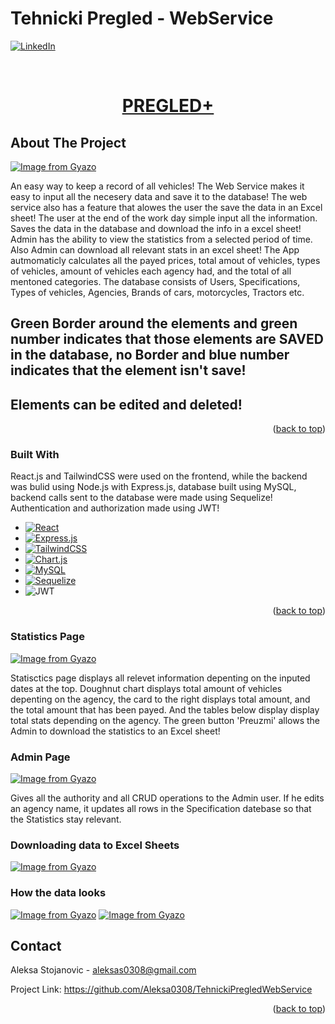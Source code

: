 # Tehnicki Pregled - WebService
<a name="readme-top"></a>

[![LinkedIn][linkedin-shield]][linkedin-url]



<!-- PROJECT LOGO -->
<br />
<div align="center">
  <a href="https://github.com/Aleksa0308/TehnickiPregledWebService">
    <h1>PREGLED+</h1>
  </a>
</div>

<!-- ABOUT THE PROJECT -->
## About The Project

[![Image from Gyazo](https://i.gyazo.com/db578271d43dc722c6f72e604eab3efd.png)](https://gyazo.com/db578271d43dc722c6f72e604eab3efd)

An easy way to keep a record of all vehicles! The Web Service makes it easy to input all the necesery data and save it to the database! The web service also has a feature that alowes the user the save the data in an Excel sheet!
The user at the end of the work day simple input all the information. Saves the data in the database and download the info in a excel sheet!
Admin has the ability to view the statistics from a selected period of time. Also Admin can download all relevant stats in an excel sheet!
The App autmomaticly calculates all the payed prices, total amout of vehicles, types of vehicles, amount of vehicles each agency had, and the total of all mentoned categories.
The database consists of Users, Specifications, Types of vehicles, Agencies, Brands of cars, motorcycles, Tractors etc.


## Green Border around the elements and green number indicates that those elements are SAVED in the database, no Border and blue number indicates that the element isn't save!
## Elements can be edited and deleted!


<p align="right">(<a href="#readme-top">back to top</a>)</p>

### Built With

React.js and TailwindCSS were used on the frontend, while the backend was bulid using Node.js with Express.js, database built using MySQL, backend calls sent to the database were made using Sequelize!
Authentication and authorization made using JWT!

* [![React][React.js]][React-url]
* [![Express.js][Express.js]][Express-url]
* [![TailwindCSS][TailwindCSS]][Tailwind-url]
* [![Chart.js][Chart.js]][Chart-url]
* [![MySQL][MySQL]][MySQL-url]
* [![Sequelize][Sequelize]][Sequelize-url]
* ![JWT](https://img.shields.io/badge/JWT-black?style=for-the-badge&logo=JSON%20web%20tokens)

<p align="right">(<a href="#readme-top">back to top</a>)</p>

### Statistics Page
[![Image from Gyazo](https://i.gyazo.com/7d85ffcc59c385291da8cc611fa42b7a.png)](https://gyazo.com/7d85ffcc59c385291da8cc611fa42b7a)

Statisctics page displays all relevet information depenting on the inputed dates at the top. Doughnut chart displays total amount of vehicles depenting on the agency, the card to the right displays total amount, and the total amount that has been payed. And the tables below display display total stats depending on the agency. The green button 'Preuzmi' allows the Admin to download the statistics to an Excel sheet!

### Admin Page

[![Image from Gyazo](https://i.gyazo.com/f9dacdbe2a1c86f7fd0aba63d59980cb.png)](https://gyazo.com/f9dacdbe2a1c86f7fd0aba63d59980cb)

Gives all the authority and all CRUD operations to the Admin user. If he edits an agency name, it updates all rows in the Specification datebase so that the Statistics stay relevant.

### Downloading data to Excel Sheets
[![Image from Gyazo](https://i.gyazo.com/2dcb64fe0fdf7260577437f3a5d67542.png)](https://gyazo.com/2dcb64fe0fdf7260577437f3a5d67542)

### How the data looks

[![Image from Gyazo](https://i.gyazo.com/8da7fc8c578a4e2aebde9e853bcf3471.png)](https://gyazo.com/8da7fc8c578a4e2aebde9e853bcf3471) [![Image from Gyazo](https://i.gyazo.com/873563ec3274ea8551a31666508322be.png)](https://gyazo.com/873563ec3274ea8551a31666508322be)



<!-- CONTACT -->
## Contact

Aleksa Stojanovic - aleksas0308@gmail.com

Project Link: https://github.com/Aleksa0308/TehnickiPregledWebService

<p align="right">(<a href="#readme-top">back to top</a>)</p>


<!-- MARKDOWN LINKS & IMAGES -->
<!-- https://www.markdownguide.org/basic-syntax/#reference-style-links -->
[linkedin-shield]: https://img.shields.io/badge/-LinkedIn-black.svg?style=for-the-badge&logo=linkedin&colorB=555
[linkedin-url]: https://www.linkedin.com/in/aleksa0308/
[React.js]: https://img.shields.io/badge/React-20232A?style=for-the-badge&logo=react&logoColor=61DAFB
[React-url]: https://reactjs.org/

[Express.js]: https://img.shields.io/badge/express.js-%23404d59.svg?style=for-the-badge&logo=express&logoColor=%2361DAFB
[Express-url]: https://expressjs.com/
[TailwindCSS]: https://img.shields.io/badge/tailwindcss-%2338B2AC.svg?style=for-the-badge&logo=tailwind-css&logoColor=white
[Tailwind-url]: https://tailwindcss.com/
[Chart-url]: https://www.chartjs.org/
[Chart.js]: https://img.shields.io/badge/chart.js-F5788D.svg?style=for-the-badge&logo=chart.js&logoColor=white
[MySQL]: https://img.shields.io/badge/mysql-%2300f.svg?style=for-the-badge&logo=mysql&logoColor=white
[MySQL-url]: https://www.mysql.com/
[Sequelize]: https://img.shields.io/badge/Sequelize-52B0E7?style=for-the-badge&logo=Sequelize&logoColor=white
[Sequelize-url]: https://sequelize.org/
